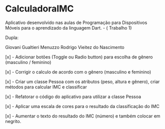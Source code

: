 # CalculadoraIMC
Aplicativo desenvolvido nas aulas de Programação para Dispositivos Móveis para o aprendizado da linguagem Dart. - ( Trabalho 1)

Dupla:

Giovani Gualtieri Menuzzo
Rodrigo Vieitez do Nascimento

[x] - Adicionar botões (Toggle ou Radio button) para escolha de gênero (masculino / feminino)

[x] - Corrigir o calculo de acordo com o gênero (masculino e feminino)

[x] - Criar um classe Pessoa com os atributos (peso, altura e gênero), criar métodos para calcular IMC e classificar

[x] - Refatorar o código do aplicativo para utilizar a classe Pessoa

[x] - Aplicar uma escala de cores para o resultado da classificação do IMC

[x] - Aumentar o texto do resultado do IMC (número) e também colocar em negrito.
